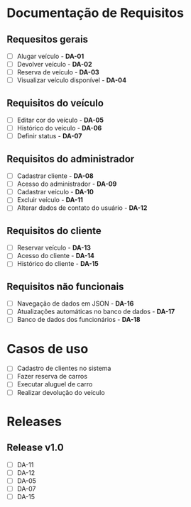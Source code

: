 # Documentação de Requisitos

## Requesitos gerais

- [ ] Alugar veículo - **DA-01**
- [ ] Devolver veículo - **DA-02**
- [ ] Reserva de veículo - **DA-03**
- [ ] Visualizar veículo disponível - **DA-04**

## Requisitos do veículo

- [ ] Editar cor do veículo - **DA-05**
- [ ] Histórico do veículo - **DA-06**
- [ ] Definir status - **DA-07**

## Requisitos do administrador

- [ ] Cadastrar cliente - **DA-08**
- [ ] Acesso do administrador - **DA-09**
- [ ] Cadastrar veículo - **DA-10**
- [ ] Excluir veículo - **DA-11**
- [ ] Alterar dados de contato do usuário - **DA-12**

## Requisitos do cliente

- [ ] Reservar veículo - **DA-13**
- [ ] Acesso do cliente - **DA-14**
- [ ] Histórico do cliente - **DA-15**

## Requisitos não funcionais

- [ ] Navegação de dados em JSON - **DA-16**
- [ ] Atualizações automáticas no banco de dados - **DA-17**
- [ ] Banco de dados dos funcionários - **DA-18**

# Casos de uso

- [ ] Cadastro de clientes no sistema
- [ ] Fazer reserva de carros
- [ ] Executar aluguel de carro
- [ ] Realizar devolução do veículo

# Releases

## Release v1.0

- [ ] DA-11
- [ ] DA-12
- [ ] DA-05
- [ ] DA-07
- [ ] DA-15
